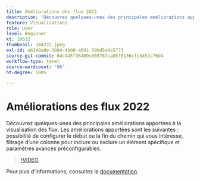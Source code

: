 ```yaml
---
title: Améliorations des flux 2022
description: 'Découvrez quelques-unes des principales améliorations apportées à la visualisation des flux. Les améliorations apportées sont les suivantes : possibilité de configurer le début ou la fin du chemin qui vous intéresse, filtrage d’une colonne pour inclure ou exclure un élément spécifique et paramètres avancés préconfigurables.'
feature: Visualizations
role: User
level: Beginner
kt: 10622
thumbnail: 344222.jpeg
exl-id: ab340ade-3804-4b00-a691-39bd5a9c5773
source-git-commit: 64c445f36409c80878fca85f8136cfe3451c76d4
workflow-type: tm+mt
source-wordcount: '96'
ht-degree: 100%

---
```


# Améliorations des flux 2022

Découvrez quelques-unes des principales améliorations apportées à la visualisation des flux. Les améliorations apportées sont les suivantes : possibilité de configurer le début ou la fin du chemin qui vous intéresse, filtrage d’une colonne pour inclure ou exclure un élément spécifique et paramètres avancés préconfigurables.

>[!VIDEO](https://video.tv.adobe.com/v/344222/?quality=12&learn=on)

Pour plus dʼinformations, consultez la [documentation](https://experienceleague.adobe.com/docs/analytics/analyze/analysis-workspace/visualizations/flow/create-flow.html?lang=fr).
